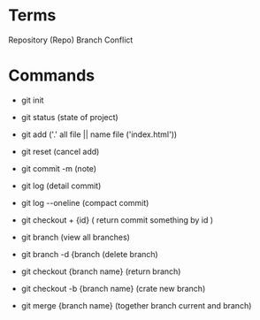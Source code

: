 # Terms
Repository (Repo)
Branch
Conflict
# Commands
- git init
- git status (state of project)
- git add ('.' all file || name file ('index.html'))
- git reset (cancel add)
- git commit -m  (note)
- git log (detail commit)
- git log --oneline (compact commit)

- git checkout + {id} ( return commit something by id )
- git branch (view all branches)
- git branch -d {branch  (delete branch)
- git checkout  {branch name} (return branch)
- git checkout -b {branch name} (crate new branch)
- git merge {branch name} (together branch current and branch)

